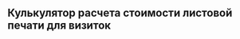 ## Кулькулятор расчета стоимости листовой печати для визиток
<div id="integratedCalculator" class="url-businesscards" style="position: relative; min-height: 150px;"></div>
<script>
    let container = document.getElementById("integratedCalculator");
    let  params = { 
            materialType: "sheet-printing",
        };
    let integrated = new PxpCalcManager(container, params);
</script>
<style>
    #integratedCalculator{width:44%;font-family:"Helvetica Neue",Helvetica,Arial,sans-serif; margin-top: 10px;}
    #integratedCalculator a,#integratedCalculator u{text-decoration:none;border-bottom:none;transition:.3s;line-height:1.5}
    #integratedCalculator ul{padding:0 0 0 20px;margin:0;width:100%}
    .url-businesscards #pxpProducCalc .material-selector>ul>li>ul>li a{width:150px;text-align:center;font-weight:400}
    .url-businesscards #pxpProducCalc .option-row.customWorkRadio .option-value label{width:150px}
    .url-businesscards #pxpProducCalc .option-value li>a{width:111px;text-align:center}
    @media screen and (max-width: 768px) {
    .url-businesscards .block-address{margin-bottom:15px}
    }
    @media screen and (max-width:571px) {
    .url-businesscards #pxpProducCalc .material-selector>ul>li>ul>li a{width:135px}
    .url-businesscards #pxpProducCalc ul li.customWorkRadio:first-child .option-value label,.url-businesscards #pxpProducCalc ul li.customWorkRadio:nth-child(2) .option-value label{width:135px}
    }
    #pxpProducCalc{border:1px solid #BBBDBE;margin:0;width:100%;padding:30px;border-radius:5px;margin-top:10px;margin-bottom:20px}
    #pxpProducCalc #pxpProducCalc{border:0 none;padding:0;margin:0}
    #pxpProducCalc .material-selector{margin:0}
    #pxpProducCalc .material-selector ul,#pxpProducCalc .custom-works ul{padding:0;list-style:none}
    #pxpProducCalc .option-value li,#pxpProducCalc .material-selector > ul > li > ul > li{float:left;margin:0 5px;position:relative}
    #pxpProducCalc .option-value li > a,#pxpProducCalc .custom-works label,#pxpProducCalc .material-selector > ul > li > ul > li a{color:#364657;border:1px solid #64BB46;border-radius:16px;padding:4px 12px;font-size:14px;display:block;transition:.3s;cursor:pointer}
    #pxpProducCalc .option-value li > a:hover,#pxpProducCalc .custom-works label:hover,#pxpProducCalc .material-selector > ul > li > ul > li a:hover{border:1px solid #EB6309;color:#fff;background:#EB6309}
    #pxpProducCalc .option-value li.selected > a,#pxpProducCalc .custom-works li.selected label,#pxpProducCalc .material-selector > ul > li > ul > li.selected a{color:#fff;background:#64BB46;border:1px solid #64BB46;display:inline-block}
    #pxpProducCalc .option-value li > a.calc-helper,#pxpProducCalc .material-selector > ul > li > ul > li a.calc-helper{width:20px;height:20px;position:absolute;top:-10px;right:-10px;line-height:16px;padding:0;vertical-align:middle;display:inline-block;background-color:#fff!important;border-radius:50%;text-align:center;margin-left:5px;color:#fff;border:2px solid!important;color:#666!important;font-weight:700}
    #pxpProducCalc .option-value li > .calc-helper-icon,#pxpProducCalc .material-selector > ul > li > ul > li .calc-helper-icon{position:absolute;bottom:50%;right:50%;transform:translate(50%,50%)}
    #pxpProducCalc .option-value li > a.calc-helper + .calc-helper-view,#pxpProducCalc .material-selector > ul > li > ul > li a.calc-helper + .calc-helper-view{visibility:hidden;position:absolute;max-width:20px;max-height:20px;top:-10px;right:-10px;background:#fff;padding:6px 8px;font-size:12px;line-height:1.2;z-index:2;border:2px solid #666;border-radius:10px;overflow:auto}
    #pxpProducCalc .option-value li > a.calc-helper:hover + .calc-helper-view,#pxpProducCalc .material-selector > ul > li > ul > li a.calc-helper:hover + .calc-helper-view,#pxpProducCalc .option-value li > a.calc-helper + .calc-helper-view:hover,#pxpProducCalc .material-selector > ul > li > ul > li a.calc-helper + .calc-helper-view:hover{visibility:visible;max-width:100%;max-height:360px}
    #pxpProducCalc .helper-container{position:relative}
    #pxpProducCalc .helper-container a.calc-helper{width:20px;height:20px;position:absolute;top:-10px;right:-10px;line-height:16px;padding:0;vertical-align:middle;display:inline-block;background-color:#fff!important;border-radius:50%;text-align:center;margin-left:5px;color:#fff;border:2px solid!important;color:#666!important;font-weight:700}
    #pxpProducCalc .helper-container .calc-helper-icon{position:absolute;bottom:50%;right:50%;transform:translate(50%,50%)}
    #pxpProducCalc .helper-container a.calc-helper + .calc-helper-view{visibility:hidden;position:absolute;max-width:20px;max-height:20px;top:-10px;right:-10px;background:#fff;padding:6px 8px;font-size:12px;line-height:1.2;z-index:2;border:2px solid #666;border-radius:10px;overflow:auto}
    #pxpProducCalc .helper-container a.calc-helper:hover + .calc-helper-view,#pxpProducCalc .helper-container a.calc-helper + .calc-helper-view:hover{visibility:visible;max-width:100%;max-height:360px}
    #pxpProducCalc .option-row .option-label{top:50%;font-weight:600;font-weight:600;font-size:16px;line-height:18px;display:block;margin-right:10px;color:#364657}
    #pxpProducCalc .option-row .option-value{list-style:none}
    #pxpProducCalc .option-row .option-value select{margin-top:10px;width:290px;height:30px;font-weight:400;color:#364657}
    #pxpProducCalc .option-row .option-value select:focus{outline:none}
    #pxpProducCalc .option-row .option-value > .list-inline{margin:0}
    #pxpProducCalc .list-inline > li{padding:0}
    #pxpProducCalc .material-selector > ul > li > ul > li{margin-top:14px}
    #pxpProducCalc .material-selector > ul > li > ul > li:first-child{margin-left:0}
    #pxpProducCalc .list-inline > li:first-child{margin-left:0}
    #pxpProducCalc .option-row{position:relative;margin-bottom:0;list-style:none;margin-bottom:20px}
    #pxpProducCalc .pxp-circulation-selector ul li:first-child{margin-left:0}
    #pxpProducCalc .option-row:after{content:'';display:block;clear:both}
    #pxpProducCalc a u{border-bottom:none 0}
    #pxpProducCalc .custom-works .formatted-price,#pxpProducCalc .custom-works .customworkitem,#pxpProducCalc .custom-works .formatted-price + span,#pxpProducCalc .custom-works .customworkitem + span,#pxpProducCalc .custom-works .custom-work-item-price + span{position:absolute;margin-left:-25px;margin-top:6px}
    #pxpProducCalc .radio input[type=radio],#pxpProducCalc .radio-inline input[type=radio],#pxpProducCalc .checkbox input[type=checkbox],#pxpProducCalc .checkbox-inline input[type=checkbox]{margin-left:0}
    #pxpProducCalc .custom-works ul li.customWorkRadio ul li .checkbox input[type="radio"]{position:absolute;left:35px}
    #pxpProducCalc .custom-works ul li.customWorkRadio ul li .checkbox{padding:0;display:inline-block}
    #pxpProducCalc .custom-works ul li.customWorkCheckbox ul li .checkbox label{background:transparent;color:#000;border:0 none;float:left}
    #pxpProducCalc .custom-works ul li.customWorkCheckbox ul li .checkbox span[data-bind="template:{name: template}"] input[type="checkbox"]{width:0}
    #pxpProducCalc .custom-works ul li.customWorkCheckbox ul li .checkbox span:before{content:'';width:20px;height:20px;background:#fff;display:block;border-radius:50%;position:absolute;box-shadow:0 0 0 4px #F7F7F7;border:1px solid #eee;left:4px;right:auto;cursor:pointer;top:4px}
    #pxpProducCalc .custom-works ul li.customWorkCheckbox ul li .checkbox{padding-left:0}
    #pxpProducCalc .custom-works ul li.customWorkCheckbox ul li.selected .checkbox span:before{right:5px;left:auto;top:5px;background:#64BB46;cursor:pointer}
    #pxpProducCalc .custom-works ul li.customWorkCheckbox ul li .checkbox span:after{content:'\000432\00043a\00043b.';position:absolute;right:5px;left:auto;top:3px;font-size:12px;color:#fff;cursor:pointer}
    #pxpProducCalc .custom-works ul li.customWorkCheckbox ul li.selected .checkbox span:after{content:'\000432\00044b\00043a\00043b.';color:#fff;right:auto;left:8px;top:4px;cursor:pointer}
    #pxpProducCalc .custom-works ul li.customWorkCheckbox ul li .checkbox span.formatted-price + span{width:70px;height:30px;margin-top:0;border-radius:16px;background:#BBBDBE;border:1px solid #BBBDBE;cursor:pointer;left:25px;position:relative;float:left}
    #pxpProducCalc .custom-works ul li.customWorkCheckbox ul li.selected .checkbox span.formatted-price + span{border:#64BB46;background:#64BB46;cursor:pointer}
    #pxpProducCalc .custom-works ul li.customWorkCheckbox .checkbox label{padding-left:30px!important;cursor:pointer}
    #pxpProducCalc .custom-works .customWorkRadio input[type="radio"]{display:none}
    #pxpProducCalc .custom-works .customWorkRadio .checkbox{padding:0}
    #pxpProducCalc .custom-works ul li.customWorkCheckbox ul li .checkbox label:before{content:'';position:absolute;width:70px;height:30px;display:block;margin-left:-75px;margin-top:-4px}
    #pxpProducCalc .totalPriceContainer .price-per-photo{font-size:12px;margin:0 10px 0 0}
    #pxpProducCalc .editor-sizes.option-row input{width:100px;min-height:25px}
    #pxpProducCalc .editor-sizes.option-row .editor-sizes-width input{text-align:center}
    #pxpProducCalc .editor-sizes.option-row .editor-sizes-height input{text-align:center}
    #pxpProducCalc #totalPriceContainer+.buttons{width:auto;display:inline-block}
    #pxpProducCalc input[type=checkbox],#pxpProducCalc input[type=radio]{display:none}
    #pxpProducCalc .option-row.with-description .option-value.list-inline li{overflow:visible;position:relative;line-height:0}
    #pxpProducCalc .option-row.with-description .option-value.list-inline li label{width:100%;line-height:1.7;border-radius:4px;border:0}
    #pxpProducCalc .option-row.with-description .option-value.list-inline li label:after{content:'';position:absolute;top:0;bottom:0;left:0;right:0;z-index:1;border-radius:4px}
    #pxpProducCalc .option-row.large-format .option-value.list-inline li label:after{content:none}
    #pxpProducCalc .option-row.with-description .option-value.list-inline li.selected:hover,#pxpProducCalc .option-row.with-description .option-value.list-inline li.selected:hover .checkbox,#pxpProducCalc .option-row.with-description .option-value.list-inline li.selected:hover label:after{border-color:#64bb46}
    #pxpProducCalc .option-row.with-description .option-value.list-inline li.selected:hover .checkbox{border-bottom-color:#64bb46;background:#64bb46}
    #pxpProducCalc .option-row.with-description .option-value.list-inline li .customworkitem img{width:100%;padding:0;border-radius:15px}
    #pxpProducCalc .option-row li.selected label{display:inline-block;margin-bottom:0;border-radius:4px;padding:0;color:#fff;overflow:hidden;font-weight:400;background:#64bb46;border:1px solid #64bb46;max-width:210px}
    #pxpProducCalc .option-row li.selected:hover label{background:#64bb46;border:1px solid #64bb46}
    #pxpProducCalc .option-row li:hover label{background:#eb6309;border-color:#eb6309;color:#fff}
    #pxpProducCalc .option-row li label{display:inline-block;margin-bottom:0;width:100%;max-width:210px;background:0 0;border-radius:4px;padding:0;color:#000;overflow:hidden;font-weight:400;cursor:pointer;transition:.3s;text-align:center;border:1px solid #64bb46}
    #pxpProducCalc .option-row .option-value{list-style:none;min-height:35px;margin-left:0}
    #pxpProducCalc .option-row input#txtPartsQuantity,#pxpProducCalc .option-row input#txtQuantity{float:left;display:block;margin-top:0;width:180px}
    #pxpProducCalc .option-row input#txtQuantity,.activatedCoupons li{position:initial}
    #pxpProducCalc .option-row input+span.option-item-title{text-align:center;padding:5px 0 0;margin:0 auto;width:100%;float:left}
    #pxpProducCalc .option-row input#txtQuantity-for-calc2+span.measure{position:relative;margin:10px;top:0}
    #pxpProducCalc .option-row input+span.measure{position:relative;margin:10px;top:0}
    #pxpProducCalc .option-row.customWorkRadio .option-value label{min-height:inherit;padding:4px 15px;border:0}
    #pxpProducCalc .option-row .option-value label[for=txtPartsQuantity]{min-height:inherit}
    #pxpProducCalc .option-row .option-value label{background:0 0;color:#364657;width:auto;min-height:70px;line-height:1.7}
    #pxpProducCalc #totalPriceContainer,#pxpProducCalc .totalPriceContainer{float:none;padding:15px 0}
    #pxpProducCalc #totalPriceContainer+.buttons,#pxpProducCalc .totalPriceContainer+.buttons{float:none;margin-bottom:10px}
    #pxpProducCalc .material-selector>ul>li>ul>li,#pxpProducCalc .option-value li{float:left;margin:0 10px 5px 0}
    #pxpProducCalc .material-selector>ul>li>ul>li .option-item-description{width:100%;position:relative;top:4px}
    #pxpProducCalc .option-row .option-value select{margin-top:0!important;width:280px}
    #pxpProducCalc .material-selector .option-row .option-label,#pxpProducCalc .material-selector>ul>li>ul>li a.calc-helper+.calc-helper-view ol li,#pxpProducCalc .material-selector>ul>li>ul>li a.calc-helper+.calc-helper-view ul li,#pxpProducCalc .option-row .option-label,#pxpProducCalc .option-value li>a.calc-helper+.calc-helper-view ol li,#pxpProducCalc .option-value li>a.calc-helper+.calc-helper-view ul li{margin-bottom:10px}
    .with-bg-gray #pxpProducCalc{background-color:#fefefe;border-color:#ddd}
    .with-bg-gray .pxp-total-price .sticky-block{background:#ddd}
    #pxpProducCalc .measure{margin-left:10px}
    #pxpProducCalc{position:relative;min-height:140px;margin-top:0}
    #pxpProducCalc .calc-lock{position:absolute;top:0;bottom:0;left:0;right:0;background:rgba(255,255,255,.6);width:100%;height:100%;z-index:1}
    #pxpProducCalc .calc-lock div{display:block;text-align:center;position:absolute;left:calc(50% - 125px);top:calc(50% - 55px);-ms-transform:translate(-50%,-50%);-o-transform:translate(-50%,-50%);background:#fff;width:250px;height:110px;padding:10px;border:1px solid #ddd;border-radius:5px;box-shadow:0 0 10px 1px rgba(0,0,0,.2)}
    #pxpProducCalc .calc-lock div span{margin-top:55px;display:block}
    #pxpProducCalc .calc-lock div:before{content:"";animation:a 1s linear infinite;border:4px solid #eee;border-left-color:#64bb46;border-radius:50%;display:inline-block;margin:-40px 0 0 -20px;height:40px;width:40px;left:50%;top:50%;position:absolute}
    #pxpProducCalc .custom-works ul li.customWorkCheckbox ul li .checkbox span[data-bind="template:{name:template}"] input[type=checkbox]{width:0;display:none}
    #pxpProducCalc .custom-works .customWorkDropdown label,#pxpProducCalc .custom-works .customWorkDropdown label:hover{padding:0;border:0;background:0 0;color:#364657;cursor:auto}
    #pxpProducCalc .custom-works .customWorkDropdown .option-value select+div>span{color:#000;font-weight:600;float:left;padding:14px}
    #pxpProducCalc .custom-works ul li.customWorkCheckbox.alone.monotony-option ul li:hover .checkbox,#pxpProducCalc .custom-works ul li.customWorkRadio ul li:hover .checkbox,#pxpProducCalc .option-row.with-description .option-value.list-inline li:hover .checkbox{background:#eb6309;border-color:#eb6309}
    #pxpProducCalc .custom-works ul li.customWorkRadio ul li:hover .checkbox label{color:#fff;border:0}
    #pxpProducCalc .custom-works ul li.customWorkCheckbox.alone.monotony-option ul li.selected .checkbox,#pxpProducCalc .custom-works ul li.customWorkRadio ul li.selected .checkbox,#pxpProducCalc .custom-works ul li.customWorkRadio ul li.selected:hover .checkbox{background:#64bb46;border-color:#64bb46}
    #pxpProducCalc .custom-works ul li.customWorkRadio ul li .checkbox{padding:0;margin-top:0;width:100%;line-height:0;margin-bottom:0;background:#fff;transition:.3s;border-radius:4px;border:1px solid #64bb46}
    #pxpProducCalc .custom-work-item-price,#pxpProducCalc .custom-works ul li.customWorkCheckbox.alone.monotony-option ul li .checkbox span.formatted-price+span:after,#pxpProducCalc .custom-works ul li.customWorkCheckbox.alone.monotony-option ul li .checkbox span.formatted-price+span:before,#pxpProducCalc .custom-works ul li.customWorkCheckbox.alone.monotony-option ul li.selected .checkbox span.formatted-price+span:after,#pxpProducCalc .custom-works ul li.customWorkCheckbox.alone.monotony-option ul li.selected .checkbox span.formatted-price+span:before,#pxpProducCalc .custom-works ul li.no-description ul li .note.customworkitem,.shc.sh_btn img.shc.sh_logo_btn.sh_logo_img{display:none}
    #pxpProducCalc .custom-works .note.customworkitem{position:relative;border:1px solid #64bb46;border-radius:15px;margin:15px 0 0}
    #pxpProducCalc .custom-works .note.customworkitem:before{color:#fff;content:"▲";left:50%;line-height:20px;position:absolute;top:-15px;text-shadow:1px -2px 0 #64bb46,-1px -2px 0 #64bb46,0 -4px 0 #64bb46;font-size:16px;-webkit-transform:translate(-30%,0);transform:translate(-30%,0);-moz-transform:translate(-30%,0)}
    #pxpProducCalc .custom-works .for-stamps .note img{width:60%}
    #pxpProducCalc span.price-per-item{display:inline-block;margin-top:5px;font-size:12px}
    #pxpProducCalc .option-row .option-value label[for=txtQuantity]{line-height:1.7;min-height:0}
    #pxpProducCalc .option-row .option-value input#txtQuantity-for-calc2,#pxpProducCalc .option-row .option-value label[for=txtQuantity] input#txtQuantity{position:relative;width:180px}
    #pxpProducCalc .option-row .option-value label[for=txtQuantity] input#txtQuantity+span.measure{float:left;margin-top:-10px}
    #pxpProducCalc .custom-works ul li.customWorkCheckbox.alone ul li .checkbox label{border-radius:0;padding:4px 10px;line-height:1.2;display:inline-block;min-height:45px;min-width:210px}
    #pxpProducCalc .custom-works ul li.customWorkCheckbox.alone.monotony-option ul li .checkbox span.formatted-price+span{width:auto;background:0 0;border:0}
    #pxpProducCalc .alone.monotony-option .list-inline>li,#pxpProducCalc .alone.monotony-option .list-inline>li:hover{border:unset}
    #pxpProducCalc .alone.monotony-option .option-label{display:block!important}
    #pxpProducCalc .alone.monotony-option .list-inline>li .checkbox{margin-top:0;border-radius:3px;min-height:33px;margin-bottom:0}
    #pxpProducCalc .alone.monotony-option .list-inline>li .note.customworkitem a.shipping-trigger{padding:4px}
    #pxpProducCalc .alone.monotony-option .list-inline>li.checkbox{margin:0!important}
    #pxpProducCalc .custom-works ul li.customWorkCheckbox.alone.monotony-option ul li.selected .checkbox span.formatted-price+span{background:0 0;color:#fff;width:100%;height:auto}
    #pxpProducCalc .custom-works ul li.customWorkCheckbox.alone.monotony-option ul li .checkbox{background:0 0;border:1px solid #64bb46;transition:.3s}
    #pxpProducCalc .custom-works ul li.customWorkCheckbox.alone.monotony-option ul li .checkbox label{width:100%;padding:3px 15px!important;min-height:initial;line-height:1.7;border-color:transparent}
    #pxpProducCalc .custom-works ul li.customWorkCheckbox.alone.monotony-option.with-description ul li.selected .checkbox label{border-radius:3px}
    #pxpProducCalc .custom-works ul li.customWorkCheckbox.alone.monotony-option ul li label{border:1px solid #64bb46}
    #pxpProducCalc .custom-works ul li.customWorkCheckbox.alone.monotony-option ul li,#pxpProducCalc .custom-works ul li.customWorkCheckbox.alone.monotony-option ul li.selected{background:0 0;border:0;border-radius:3px}
    #pxpProducCalc .custom-works ul li.customWorkCheckbox.alone.monotony-option ul li.selected label{color:#fff;background:0 0}
    #pxpProducCalc .custom-works li.selected .checkbox{color:#fff;background:#64bb46}
    #pxpProducCalc .custom-works li.selected label,#pxpProducCalc .material-selector>ul>li>ul>li.selected a,#pxpProducCalc .option-value li.selected>a{color:#fff;background:#64bb46;border:1px solid #64bb46;display:inline-block}
    #pxpProducCalc .custom-works label,#pxpProducCalc .material-selector>ul>li>ul>li a,#pxpProducCalc .option-value li>a{color:#364657;border:1px solid #64bb46;border-radius:4px;padding:4px 12px;font-size:14px;display:block;transition:.3s;cursor:pointer}
    #customWorksContainer .a-book-color ul,.swiper-container.random_template{margin:0 -15px}
    #pxpProducCalc ol li,#pxpProducCalc ul li{margin:0 0 30px}
    #pxpProducCalc .option-row .option-value label[for="integratedCalculator-txtQuantity"] input#integratedCalculator-txtQuantity{position:relative;margin-top:0;float:left}
    #pxpProductCalc label{display:inline-block;margin-bottom:5px;font-weight:700}
    #pxpProducCalc .option-row .option-value label[for="integratedCalculator-txtQuantity"]{padding:0;line-height:1.7;min-height:0}
    #pxpProducCalc .option-row input#txtPartsQuantity,#pxpProducCalc .option-row input#integratedCalculator-txtQuantity{float:left;display:block;margin-top:0;width:180px}
    #pxpProducCalc .option-row .option-value input#txtQuantity-for-calc2,#pxpProducCalc .option-row .option-value label[for=integratedCalculator-txtQuantity] input#integratedCalculator-txtQuantity{position:relative;width:180px;font-weight:700;min-height:39px}
    #pxpProducCalc .option-row .option-value label[for=integratedCalculator-txtQuantity] input#integratedCalculator-txtQuantity+span.measure{float:left;margin-top:9px;font-weight:700;font-size:14px}
    /* .pxp-total-price .btn{margin-left:15px} */
    #pxpProducCalc .pxp-calculator .pxp-total-price .totalPriceContainer,#pxpProducCalc.pxp-calculator .pxp-total-price .totalPriceContainer+.buttons{margin:0 0 10px}
    #pxpProducCalc .buttons .ok,#pxpProducCalc .buttons .ok-disabled{display:inline-block}
    #pxpProducCalc a.btn:active{background:0 0 #64bb46;box-shadow:1px 1px 1px #18410a inset}
    #pxpProducCalc .btn,#pxpProducCalc a.btn{border:0;display:inline-block;font-size:18px;font-weight:400;padding:5px 15px;border-radius:4px;outline:0;box-shadow:none;text-shadow:none;background:#64bb46;color:#fff;border:1px solid transparent}
    #pxpProducCalc .btn:hover,#pxpProducCalc a.btn:hover{background:0 0 #eb6309}
    #pxpProducCalc.pxp-calculator .pxp-total-price .totalPriceContainer{margin:0 0 10px}
    #pxpProducCalc .totalPriceContainer,#pxpProducCalc .totalPriceContainer span.price-total{width:100%}
    .totalPriceContainer .price-per-item{padding:0 0 0 .4em}
    #integratedCalculator .pxp_calc_quick_order_manager_block_info_text a{border-bottom:1px solid #64bb46;font-weight:400}
    #integratedCalculator .currency.rub:before{content:"₽ ";font-size:1.06em}
    .url-businesscards #pxpProducCalc .pxp-circulation-selector ul li.circulation-selector__item.option-row {margin-bottom: 25px;}
    .url-businesscards #pxpProducCalc .custom-works__list .option-row:first-child {margin-bottom: 15px;}
</style>